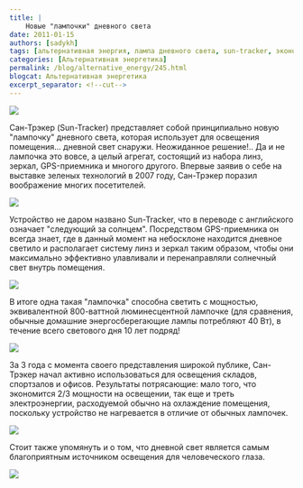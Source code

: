 ```yaml
---
title: |
    Новые "лампочки" дневного света
date: 2011-01-15
authors: [sadykh]
tags: [альтернативная энергия, лампа дневного света, sun-tracker, экономия элктроэнергии]
categories: [Альтернативная энергетика]
permalink: /blog/alternative_energy/245.html
blogcat: Альтернативная энергетика
excerpt_separator: <!--cut-->
---
```



![](http://itw66.ru/uploads/images/00/00/05/2011/01/15/2da5a1.jpg)


Сан-Трэкер (Sun-Tracker) представляет собой принципиально новую "лампочку" дневного света, которая использует для освещения помещения... дневной свет снаружи. Неожиданное решение!.. Да и не лампочка это вовсе, а целый агрегат, состоящий из набора линз, зеркал, GPS-приемника и многого другого. Впервые заявив о себе на выставке зеленых технологий в 2007 году, Сан-Трэкер поразил воображение многих посетителей. 


<!--cut-->



![](http://itw66.ru/uploads/images/00/00/05/2011/01/15/679b4c.jpg)


Устройство не даром названо Sun-Tracker, что в переводе с английского означает "следующий за солнцем". Посредством GPS-приемника он всегда знает, где в данный момент на небосклоне находится дневное светило и располагает систему линз и зеркал таким образом, чтобы они максимально эффективно улавливали и перенаправляли солнечный свет внутрь помещения. 


![](http://itw66.ru/uploads/images/00/00/05/2011/01/15/5a517f.jpg)


В итоге одна такая "лампочка" способна светить с мощностью, эквивалентной 800-ваттной люминесцентной лампочке (для сравнения, обычные домашние энергосберегающие лампы потребляют 40 Вт), в течение всего светового дня 10 лет подряд!


![](http://itw66.ru/uploads/images/00/00/05/2011/01/15/f06327.jpg)


За 3 года с момента своего представления широкой публике, Сан-Трэкер начал активно использоваться для освещения складов, спортзалов и офисов. Результаты потрясающие: мало того, что экономится 2/3 мощности на освещении, так еще и треть электроэнергии, расходуемой обычно на охлаждение помещения, поскольку устройство не нагревается в отличие от обычных лампочек. 


![](http://itw66.ru/uploads/images/00/00/05/2011/01/15/4ee70b.jpg)


Стоит также упомянуть и о том, что дневной свет является самым благоприятным источником освещения для человеческого глаза.


![](http://itw66.ru/uploads/images/00/00/05/2011/01/15/e482fc.jpg)

